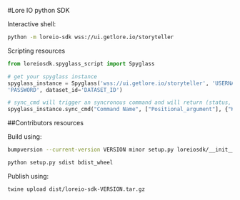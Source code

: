 #Lore IO python SDK


Interactive shell:
```bash 
python -m loreio-sdk wss://ui.getlore.io/storyteller
 ```
Scripting resources 
 ```python
from loreiosdk.spyglass_script import Spyglass   

# get your spyglass instance
spyglass_instance = Spyglass('wss://ui.getlore.io/storyteller', 'USERNAME',
'PASSWORD', dataset_id='DATASET_ID')

# sync_cmd will trigger an syncronous command and will return (status, seqno, result)
spyglass_instance.sync_cmd("Command Name", ["Positional_argument"], {"Keyword_arg": True})
```

  

##Contributors resources 

Build using:
```bash
bumpversion --current-version VERSION minor setup.py loreiosdk/__init__.py

python setup.py sdist bdist_wheel  
```
Publish using: 
```bash
twine upload dist/loreio-sdk-VERSION.tar.gz
```
